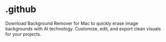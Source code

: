 # .github
Download Background Remover for Mac to quickly erase image backgrounds with AI technology. Customize, edit, and export clean visuals for your projects.
